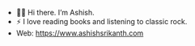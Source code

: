 - 👋🏽 Hi there. I’m Ashish.
- ⚡️ I love reading books and listening to classic rock.
- Web: https://www.ashishsrikanth.com

<!---
srikanthashish/srikanthashish is a ✨ special ✨ repository because its `README.md` (this file) appears on your GitHub profile.
You can click the Preview link to take a look at your changes.
--->
